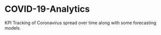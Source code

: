 # COVID-19-Analytics
KPI Tracking of Coronavirus spread over time along with some forecasting models.
